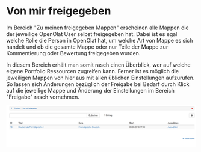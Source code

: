 # Von mir freigegeben

Im Bereich "Zu meinen freigegeben Mappen" erscheinen alle Mappen die der jeweilige OpenOlat User selbst freigegeben hat. Dabei ist es egal welche Rolle die Person in OpenOlat hat, um welche Art von Mappe es sich handelt und ob die gesamte Mappe oder nur Teile der Mappe zur Kommentierung oder Bewertung freigegeben wurden.  

In diesem Bereich erhält man somit rasch einen Überblick, wer auf welche eigene Portfolio Ressourcen zugreifen kann. Ferner ist es möglich die jeweiligen Mappen von hier aus mit allen üblichen Einstellungen aufzurufen. So lassen sich Änderungen bezüglich der Freigabe bei Bedarf durch Klick auf die jeweilige Mappe und Änderung der Einstellungen im Bereich "Freigabe" rasch vornehmen.

![von_mir_freigegeben.png](assets/pf_vonmirfreigegeben_liste_DE.png)

  

